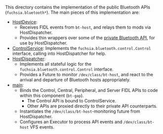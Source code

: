 This directory contains the implementation of the public Bluetooth
APIs (`fuchsia.bluetooth*`). The main pieces of this
implementation are:
- [HostDevice](host_device.rs):
  - Receives FIDL events from `bt-host`, and relays them to mods via
    HostDispatcher.
  - Provides thin wrappers over some of the [private Bluetooth API](../../../lib/bluetooth/fidl), for use by HostDispatcher.
- [ControlService](control_service.rs): Implements the `fuchsia.bluetooth.control.Control`
  interface, calling into HostDispatcher for help.
- [HostDispatcher](host_dispatcher.rs):
  - Implements all stateful logic for the `fuchsia.bluetooth.control.Control` interface.
  - Provides a Future to monitor `/dev/class/bt-host`, and react to the arrival
    and departure of Bluetooth hosts appropriately.
- [main](main.rs):
  - Binds the Control, Central, Peripheral, and Server FIDL APIs to code within
    this component (`bt-gap`).
    - The Control API is bound to ControlService.
    - Other APIs are proxied directly to their private API counterparts.
  - Instantiates the `/dev/class/bt-host`-monitoring future from HostDispatcher.
  - Configures an Executor to process API events and `/dev/class/bt-host` VFS events.
